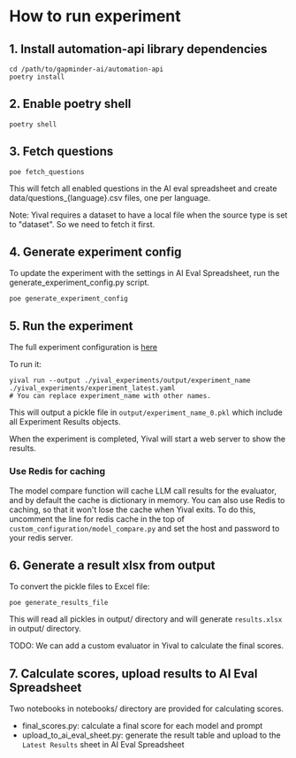 # How to run experiment

## 1. Install automation-api library dependencies

``` shell
cd /path/to/gapminder-ai/automation-api
poetry install
```

## 2. Enable poetry shell

``` shell
poetry shell
```

## 3. Fetch questions

``` shell
poe fetch_questions
```

This will fetch all enabled questions in the AI eval spreadsheet and create data/questions_{language}.csv files, one per language.

Note: Yival requires a dataset to have a local file when the source type is set to "dataset". So we need to fetch it first.

## 4. Generate experiment config

To update the experiment with the settings in AI Eval Spreadsheet, run the generate_experiment_config.py script.

``` shell
poe generate_experiment_config
```

## 5. Run the experiment

The full experiment configuration is [here](https://github.com/Gapminder/gapminder-ai/blob/yival/yival_experiments/experiment_latest.yaml)

To run it:

``` shell
yival run --output ./yival_experiments/output/experiment_name ./yival_experiments/experiment_latest.yaml
# You can replace experiment_name with other names.
```

This will output a pickle file in `output/experiment_name_0.pkl` which include all Experiment Results objects.

When the experiment is completed, Yival will start a web server to show the results.

### Use Redis for caching

The model compare function will cache LLM call results for the
evaluator, and by default the cache is dictionary in memory. You can
also use Redis to caching, so that it won't lose the cache when Yival
exits. To do this, uncomment the line for redis cache in the top of
`custom_configuration/model_compare.py` and set the host and password
to your redis server.

## 6. Generate a result xlsx from output

To convert the pickle files to Excel file:

``` shell
poe generate_results_file
```

This will read all pickles in output/ directory and will generate `results.xlsx` in output/ directory.

TODO: We can add a custom evaluator in Yival to calculate the final scores.

## 7. Calculate scores, upload results to AI Eval Spreadsheet

Two notebooks in notebooks/ directory are provided for calculating scores.

- final_scores.py: calculate a final score for each model and prompt
- upload_to_ai_eval_sheet.py: generate the result table and upload to the `Latest Results` sheet in AI Eval Spreadsheet
